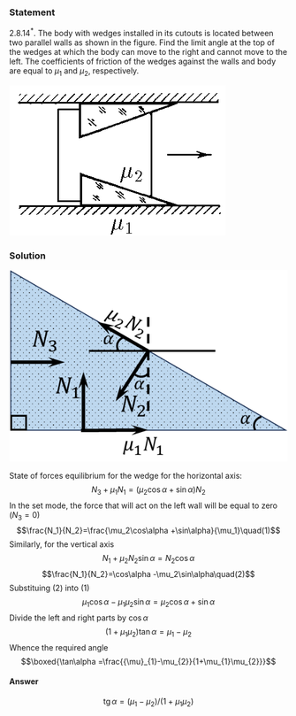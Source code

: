 ###  Statement 

$2.8.14^*.$ The body with wedges installed in its cutouts is located between two parallel walls as shown in the figure. Find the limit angle at the top of the wedges at which the body can move to the right and cannot move to the left. The coefficients of friction of the wedges against the walls and body are equal to $\mu_1$ and $\mu_2$, respectively. 

![ For problem $2.8.14^*$ |392x272, 34%](../../img/2.8.14/2.8.14.png)

### Solution

![ Forces acting on the wedge |580x398, 42%](../../img/2.8.14/2.8.14_1.png)

State of forces equilibrium for the wedge for the horizontal axis: $$N_3+\mu_1N_1=\left(\mu_2\cos\alpha +\sin\alpha\right)N_2$$ In the set mode, the force that will act on the left wall will be equal to zero ($N_3=0$) $$\frac{N_1}{N_2}=\frac{\mu_2\cos\alpha +\sin\alpha}{\mu_1}\quad(1)$$ Similarly, for the vertical axis $$N_1+\mu_2N_2\sin\alpha =N_2\cos\alpha$$ $$\frac{N_1}{N_2}=\cos\alpha -\mu_2\sin\alpha\quad(2)$$ Substituing $(2)$ into $(1)$ $$\mu_1\cos\alpha -\mu_1\mu_2\sin\alpha =\mu_2\cos\alpha +\sin\alpha$$ Divide the left and right parts by $\cos\alpha$ $$\left(1+\mu_1\mu_2\right)\tan\alpha =\mu_1-\mu_2$$ Whence the required angle $$\boxed{\tan\alpha =\frac{{\mu}_{1}-\mu_{2}}{1+\mu_{1}\mu_{2}}}$$ 

#### Answer

$$\operatorname{tg}\alpha =({\mu}_{1}-\mu_{2})/(1+\mu_{1}\mu_{2})$$ 
